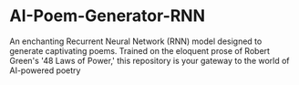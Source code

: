 # AI-Poem-Generator-RNN
An enchanting Recurrent Neural Network (RNN) model designed to generate captivating poems. Trained on the eloquent prose of Robert Green's '48 Laws of Power,' this repository is your gateway to the world of AI-powered poetry
